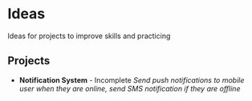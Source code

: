 # Ideas
Ideas for projects to improve skills and practicing


## Projects

- **Notification System** - Incomplete
  *Send push notifications to mobile user when they are online, send SMS notification if they are offline*
